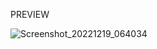 PREVIEW

![Screenshot_20221219_064034](https://user-images.githubusercontent.com/119123412/208486578-9679f0e9-03ae-4c23-a536-d96529633645.png)
